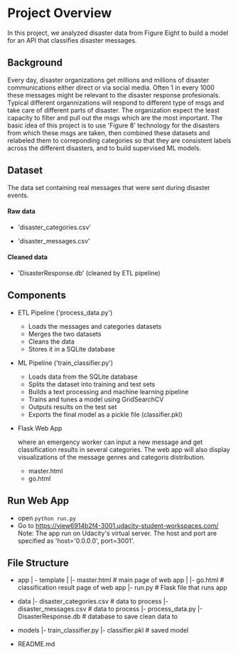 
# Project Overview

   In this project, we analyzed disaster data from Figure Eight to build a model for an API that classifies disaster messages.

## Background
   Every day, disaster organizations get millions and millions of disaster communications either direct or via social media. Often 1 in every 1000 these messages might be relevant to the disaster response profesionals. Typical different organnizations will respond to different type of msgs and take care of different parts of disaster. The organization expect the least capacity to filter and pull out the msgs which are the most important. The basic idea of this project is to use 'Figure 8' technology for the disasters from which these msgs are taken, then combined these datasets and relabeled them to correponding categories so that they are consistent labels across the different disasters, and to build supervised ML models.


## Dataset 

  The data set containing real messages that were sent during disaster events.
#### Raw data
  * 'disaster_categories.csv'   
  
  * 'disaster_messages.csv' 
  
#### Cleaned data
  * 'DisasterResponse.db' (cleaned by ETL pipeline) 

## Components

  * ETL Pipeline ('process_data.py')
      * Loads the messages and categories datasets
      * Merges the two datasets
      * Cleans the data
      * Stores it in a SQLite database

  * ML Pipeline ('train_classifier.py')
      * Loads data from the SQLite database
      * Splits the dataset into training and test sets
      * Builds a text processing and machine learning pipeline
      * Trains and tunes a model using GridSearchCV
      * Outputs results on the test set
      * Exports the final model as a pickle file (classifier.pkl)
	
 * Flask Web App 
    
    where an emergency worker can input a new message and get classification results in several categories.
    The web app will also display visualizations of the message genres and categoris distribution.
      * master.html
      * go.html

## Run Web App

   * open `python run.py`
   * Go to https://view6914b2f4-3001.udacity-student-workspaces.com/
   Note: The app run on Udacity's virtual server. The host and port are specified as 'host='0.0.0.0', port=3001'.
   
    
## File Structure

- app
| - template
| |- master.html  # main page of web app
| |- go.html  # classification result page of web app
|- run.py  # Flask file that runs app

- data
|- disaster_categories.csv  # data to process 
|- disaster_messages.csv  # data to process
|- process_data.py
|- DisasterResponse.db   # database to save clean data to

- models
|- train_classifier.py
|- classifier.pkl  # saved model 

- README.md
